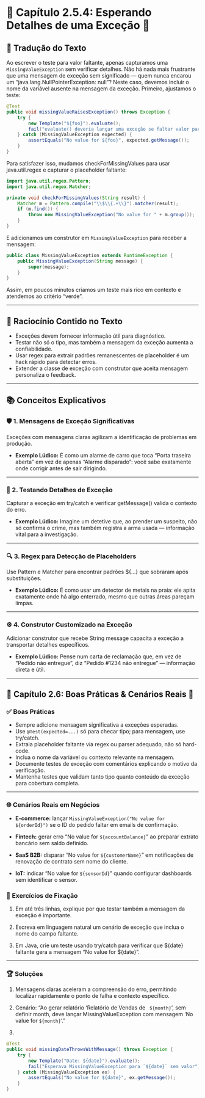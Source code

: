 # 📘 Capítulo 2.5.4: Esperando Detalhes de uma Exceção 🤔

## 📝 Tradução do Texto

Ao escrever o teste para valor faltante, apenas capturamos uma `MissingValueException` sem verificar detalhes. Não há nada mais frustrante que uma mensagem de exceção sem significado — quem nunca encarou um “java.lang.NullPointerException: null”? Neste caso, devemos incluir o nome da variável ausente na mensagem da exceção. Primeiro, ajustamos o teste:

```java
@Test
public void missingValueRaisesException() throws Exception {
    try {
        new Template("${foo}").evaluate();
        fail("evaluate() deveria lançar uma exceção se faltar valor para variável!");
    } catch (MissingValueException expected) {
        assertEquals("No value for ${foo}", expected.getMessage());
    }
}
```
Para satisfazer isso, mudamos checkForMissingValues para usar java.util.regex e capturar o placeholder faltante:

```java
import java.util.regex.Pattern;
import java.util.regex.Matcher;

private void checkForMissingValues(String result) {
    Matcher m = Pattern.compile("\\$\\{.+\\}").matcher(result);
    if (m.find()) {
        throw new MissingValueException("No value for " + m.group());
    }
}
```
E adicionamos um construtor em `MissingValueException` para receber a mensagem:

```java
public class MissingValueException extends RuntimeException {
    public MissingValueException(String message) {
        super(message);
    }
}
```
Assim, em poucos minutos criamos um teste mais rico em contexto e atendemos ao critério “verde”.

---

## 🧠 Raciocínio Contido no Texto

- Exceções devem fornecer informação útil para diagnóstico.
- Testar não só o tipo, mas também a mensagem da exceção aumenta a confiabilidade.
- Usar regex para extrair padrões remanescentes de placeholder é um hack rápido para detectar erros.
- Extender a classe de exceção com construtor que aceita mensagem personaliza o feedback.

---

## 📚 Conceitos Explicativos

### 🛡️ 1. Mensagens de Exceção Significativas

Exceções com mensagens claras agilizam a identificação de problemas em produção.

  - **Exemplo Lúdico:** É como um alarme de carro que toca “Porta traseira aberta” em vez de apenas “Alarme disparado”: você sabe exatamente onde corrigir antes de sair dirigindo.

---

### 🎯 2. Testando Detalhes de Exceção

Capturar a exceção em try/catch e verificar getMessage() valida o contexto do erro.

  - **Exemplo Lúdico:** Imagine um detetive que, ao prender um suspeito, não só confirma o crime, mas também registra a arma usada — informação vital para a investigação.

---

### 🔍 3. Regex para Detecção de Placeholders

Use Pattern e Matcher para encontrar padrões ${...} que sobraram após substituições.

  - **Exemplo Lúdico:** É como usar um detector de metais na praia: ele apita exatamente onde há algo enterrado, mesmo que outras áreas pareçam limpas.

---

### ⚙️ 4. Construtor Customizado na Exceção
    
Adicionar construtor que recebe String message capacita a exceção a transportar detalhes específicos.

  - **Exemplo Lúdico:** Pense num carta de reclamação que, em vez de “Pedido não entregue”, diz “Pedido #1234 não entregue” — informação direta e útil.

---

## 💼 Capítulo 2.6: Boas Práticas & Cenários Reais 🌟

### ✅ Boas Práticas

- Sempre adicione mensagem significativa a exceções esperadas.
- Use `@Test(expected=...)` só para checar tipo; para mensagem, use try/catch.
- Extraia placeholder faltante via regex ou parser adequado, não só hard-code.
- Inclua o nome da variável ou contexto relevante na mensagem.
- Documente testes de exceção com comentários explicando o motivo da verificação.
- Mantenha testes que validam tanto tipo quanto conteúdo da exceção para cobertura completa.

---

### 🌐 Cenários Reais em Negócios

- **E-commerce:** lançar `MissingValueException("No value for ${orderId}")` se o ID do pedido faltar em emails de confirmação.

- **Fintech:** gerar erro “No value for `${accountBalance}`” ao preparar extrato bancário sem saldo definido.

- **SaaS B2B:** disparar “No value for `${customerName}`” em notificações de renovação de contrato sem nome do cliente.

- **IoT:** indicar “No value for `${sensorId}`” quando configurar dashboards sem identificar o sensor.

### 📝 Exercícios de Fixação
  
1. Em até três linhas, explique por que testar também a mensagem da exceção é importante.

2. Escreva em linguagem natural um cenário de exceção que inclua o nome do campo faltante.

3. Em Java, crie um teste usando try/catch para verificar que ${date} faltante gera a mensagem “No value for ${date}”.

---

### 🏆 Soluções

1.  Mensagens claras aceleram a compreensão do erro, permitindo localizar rapidamente o ponto de falha e contexto específico.

2. Cenário: “Ao gerar relatório ‘Relatório de Vendas de ` ${month}`’, sem definir month, deve lançar MissingValueException com mensagem ‘No value for `${month}`’.”

3. 
```java
@Test
public void missingDateThrowsWithMessage() throws Exception {
    try {
        new Template("Date: ${date}").evaluate();
        fail("Esperava MissingValueException para `${date}` sem valor");
    } catch (MissingValueException ex) {
        assertEquals("No value for ${date}", ex.getMessage());
    }
}
```
